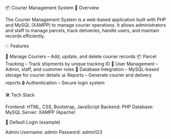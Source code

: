 📦 Courier Management System
📖 Overview

The Courier Management System is a web-based application built with PHP and MySQL (XAMPP) to manage courier operations.
It allows administrators and staff to manage parcels, track deliveries, handle users, and maintain records efficiently.


✨ Features

🚚 Manage Couriers – Add, update, and delete courier records
📦 Parcel Tracking – Track shipments by unique tracking ID
👥 User Management – Admin, staff, and customer roles
📑 Database Integration – MySQL-based storage for courier details
📊 Reports – Generate courier and delivery reports
🔒 Authentication – Secure login system

🛠️ Tech Stack

Frontend: HTML, CSS, Bootstrap, JavaScript
Backend: PHP
Database: MySQL
Server: XAMPP (Apache)

👤 Default Login (example)

Admin Username: admin
Password: admin123
